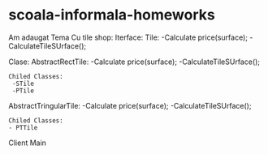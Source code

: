 # scoala-informala-homeworks
Am adaugat Tema Cu tile shop:
Iterface:
  Tile:
      -Calculate price(surface);
      -CalculateTileSUrface();

Clase:
  AbstractRectTile:
        -Calculate price(surface);
        -CalculateTileSUrface();
        
    Chiled Classes:
     -STile
     -PTile
     
  AbstractTringularTile:
        -Calculate price(surface);
        -CalculateTileSUrface();
        
    Chiled Classes:    
    - PTTile 
    
  Client
  Main
    
